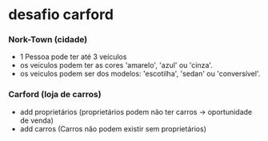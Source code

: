 # desafio carford

### Nork-Town (cidade)
- 1 Pessoa pode ter até 3 veículos
- os veiculos podem ter as cores 'amarelo', 'azul' ou 'cinza'.
- os veiculos podem ser dos modelos: 'escotilha', 'sedan' ou 'conversível'.

### Carford (loja de carros)
- add proprietários (proprietários podem não ter carros → oportunidade de venda)
- add carros (Carros não podem existir sem proprietários)
